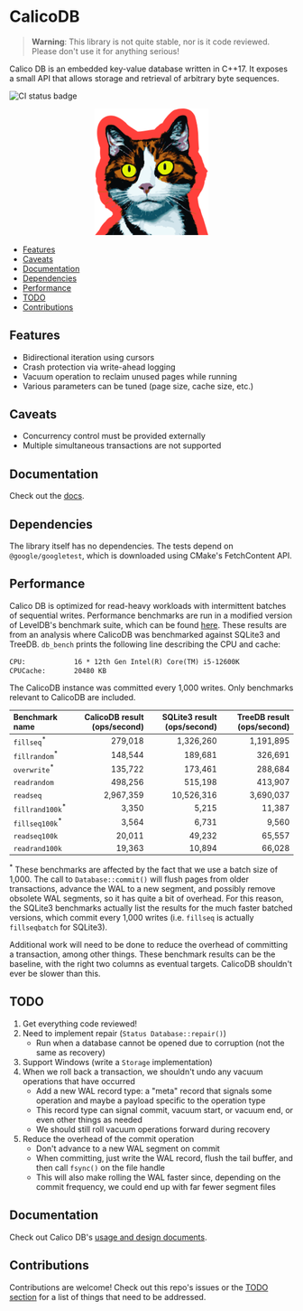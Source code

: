 # CalicoDB

> **Warning**: This library is not quite stable, nor is it code reviewed. 
> Please don't use it for anything serious!

Calico DB is an embedded key-value database written in C++17.
It exposes a small API that allows storage and retrieval of arbitrary byte sequences.

![CI status badge](https://github.com/andy-byers/CalicoDB/actions/workflows/actions.yml/badge.svg)

<div align="center">
    <img src="doc/mascot.png" style="width: 40%; max-width: 400px" />
</div>

+ [Features](#features)
+ [Caveats](#caveats)
+ [Documentation](#documentation)
+ [Dependencies](#dependencies)
+ [Performance](#performance)
+ [TODO](#todo)
+ [Contributions](#contributions)

## Features
+ Bidirectional iteration using cursors
+ Crash protection via write-ahead logging
+ Vacuum operation to reclaim unused pages while running
+ Various parameters can be tuned (page size, cache size, etc.)

## Caveats
+ Concurrency control must be provided externally
+ Multiple simultaneous transactions are not supported

## Documentation
Check out the [docs](doc/doc.md).

## Dependencies
The library itself has no dependencies.
The tests depend on `@google/googletest`, which is downloaded using CMake's FetchContent API.

## Performance
Calico DB is optimized for read-heavy workloads with intermittent batches of sequential writes.
Performance benchmarks are run in a modified version of LevelDB's benchmark suite, which can be found [here](https://github.com/andy-byers/leveldb/tree/db_bench_calico).
These results are from an analysis where CalicoDB was benchmarked against SQLite3 and TreeDB.
`db_bench` prints the following line describing the CPU and cache:
```
CPU:            16 * 12th Gen Intel(R) Core(TM) i5-12600K
CPUCache:       20480 KB
```

The CalicoDB instance was committed every 1,000 writes.
Only benchmarks relevant to CalicoDB are included.

| Benchmark name             | CalicoDB result (ops/second) | SQLite3 result (ops/second) | TreeDB result (ops/second) |
|:---------------------------|-----------------------------:|----------------------------:|---------------------------:|
| `fillseq`<sup>*</sup>      |                      279,018 |                   1,326,260 |                  1,191,895 |
| `fillrandom`<sup>*</sup>   |                      148,544 |                     189,681 |                    326,691 |
| `overwrite`<sup>*</sup>    |                      135,722 |                     173,461 |                    288,684 |
| `readrandom`               |                      498,256 |                     515,198 |                    413,907 |
| `readseq`                  |                    2,967,359 |                  10,526,316 |                  3,690,037 |
| `fillrand100k`<sup>*</sup> |                        3,350 |                       5,215 |                     11,387 |
| `fillseq100k`<sup>*</sup>  |                        3,564 |                       6,731 |                      9,560 |
| `readseq100k`              |                       20,011 |                      49,232 |                     65,557 |
| `readrand100k`             |                       19,363 |                      10,894 |                     66,028 |

<sup>*</sup> These benchmarks are affected by the fact that we use a batch size of 1,000.
The call to `Database::commit()` will flush pages from older transactions, advance the WAL to a new segment, and possibly remove obsolete WAL segments, so it has quite a bit of overhead.
For this reason, the SQLite3 benchmarks actually list the results for the much faster batched versions, which commit every 1,000 writes (i.e. `fillseq` is actually `fillseqbatch` for SQLite3).

Additional work will need to be done to reduce the overhead of committing a transaction, among other things.
These benchmark results can be the baseline, with the right two columns as eventual targets.
CalicoDB shouldn't ever be slower than this.

## TODO
1. Get everything code reviewed!
2. Need to implement repair (`Status Database::repair()`)
    + Run when a database cannot be opened due to corruption (not the same as recovery)
3. Support Windows (write a `Storage` implementation)
4. When we roll back a transaction, we shouldn't undo any vacuum operations that have occurred
   + Add a new WAL record type: a "meta" record that signals some operation and maybe a payload specific to the operation type
   + This record type can signal commit, vacuum start, or vacuum end, or even other things as needed
   + We should still roll vacuum operations forward during recovery
5. Reduce the overhead of the commit operation
   + Don't advance to a new WAL segment on commit
   + When committing, just write the WAL record, flush the tail buffer, and then call `fsync()` on the file handle
   + This will also make rolling the WAL faster since, depending on the commit frequency, we could end up with far fewer segment files

## Documentation
Check out Calico DB's [usage and design documents](doc).

## Contributions
Contributions are welcome!
Check out this repo's issues or the [TODO section](#todo) for a list of things that need to be addressed.